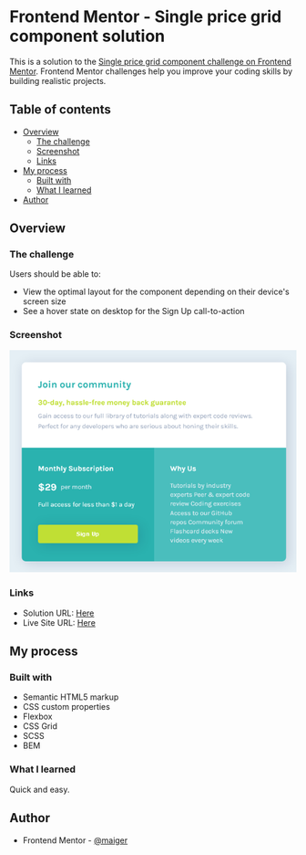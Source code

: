 # Frontend Mentor - Single price grid component solution

This is a solution to the [Single price grid component challenge on Frontend Mentor](https://www.frontendmentor.io/challenges/single-price-grid-component-5ce41129d0ff452fec5abbbc). Frontend Mentor challenges help you improve your coding skills by building realistic projects.

## Table of contents

- [Overview](#overview)
  - [The challenge](#the-challenge)
  - [Screenshot](#screenshot)
  - [Links](#links)
- [My process](#my-process)
  - [Built with](#built-with)
  - [What I learned](#what-i-learned)
- [Author](#author)

## Overview

### The challenge

Users should be able to:

- View the optimal layout for the component depending on their device's screen size
- See a hover state on desktop for the Sign Up call-to-action

### Screenshot

![](./images/screenshot.png)

### Links

- Solution URL: [Here](https://github.com/maiger/fem-single-price-grid-component)
- Live Site URL: [Here](https://maiger.github.io/fem-single-price-grid-component/)

## My process

### Built with

- Semantic HTML5 markup
- CSS custom properties
- Flexbox
- CSS Grid
- SCSS
- BEM

### What I learned

Quick and easy.

## Author

- Frontend Mentor - [@maiger](https://www.frontendmentor.io/profile/maiger)
